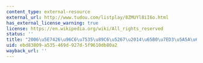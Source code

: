 ```yaml
---
content_type: external-resource
external_url: http://www.tudou.com/listplay/8ZMUYl8iI6o.html
has_external_license_warning: true
license: https://en.wikipedia.org/wiki/All_rights_reserved
status: ''
title: "2006\u5E7426\u96C6\u7535\u89C6\u5267\u2014\u65B0\u7ED3\u5A5A\u65F6\u4EE3"
uid: ebd83809-a535-469d-927d-5f9610db80a2
wayback_url: ''
---
```

